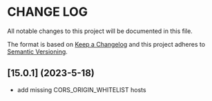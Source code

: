 # CHANGE LOG

All notable changes to this project will be documented in this file.

The format is based on [Keep a Changelog](http://keepachangelog.com/)
and this project adheres to [Semantic Versioning](http://semver.org/).

## [15.0.1] (2023-5-18)

- add missing CORS_ORIGIN_WHITELIST hosts
